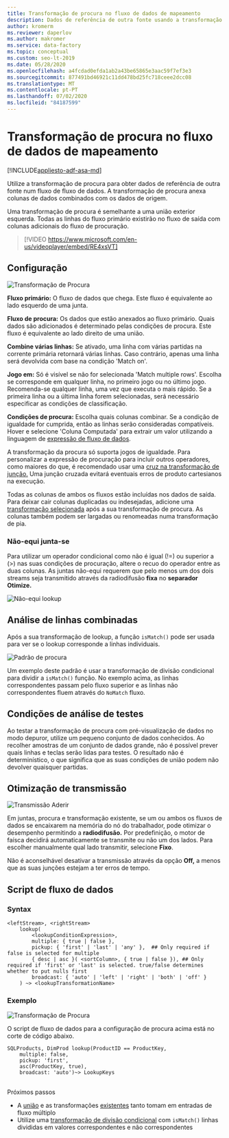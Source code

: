 ```yaml
---
title: Transformação de procura no fluxo de dados de mapeamento
description: Dados de referência de outra fonte usando a transformação de procura no fluxo de dados de mapeamento.
author: kromerm
ms.reviewer: daperlov
ms.author: makromer
ms.service: data-factory
ms.topic: conceptual
ms.custom: seo-lt-2019
ms.date: 05/28/2020
ms.openlocfilehash: a4fcdad0efda1ab2a43be65865e3aac59f7ef3e3
ms.sourcegitcommit: 877491bd46921c11dd478bd25fc718ceee2dcc08
ms.translationtype: MT
ms.contentlocale: pt-PT
ms.lasthandoff: 07/02/2020
ms.locfileid: "84187599"
---
```

# <a name="lookup-transformation-in-mapping-data-flow"></a>Transformação de procura no fluxo de dados de mapeamento

[!INCLUDE[appliesto-adf-asa-md](includes/appliesto-adf-asa-md.md)]

Utilize a transformação de procura para obter dados de referência de outra fonte num fluxo de fluxo de dados. A transformação de procura anexa colunas de dados combinados com os dados de origem.

Uma transformação de procura é semelhante a uma união exterior esquerda. Todas as linhas do fluxo primário existirão no fluxo de saída com colunas adicionais do fluxo de procuração.

> [!VIDEO https://www.microsoft.com/en-us/videoplayer/embed/RE4xsVT]

## <a name="configuration"></a>Configuração

![Transformação de Procura](media/data-flow/lookup1.png "Pesquisa")

**Fluxo primário:** O fluxo de dados que chega. Este fluxo é equivalente ao lado esquerdo de uma junta.

**Fluxo de procura:** Os dados que estão anexados ao fluxo primário. Quais dados são adicionados é determinado pelas condições de procura. Este fluxo é equivalente ao lado direito de uma união.

**Combine várias linhas:** Se ativado, uma linha com várias partidas na corrente primária retornará várias linhas. Caso contrário, apenas uma linha será devolvida com base na condição 'Match on'.

**Jogo em:** Só é visível se não for selecionada 'Match multiple rows'. Escolha se corresponde em qualquer linha, no primeiro jogo ou no último jogo. Recomenda-se qualquer linha, uma vez que executa o mais rápido. Se a primeira linha ou a última linha forem selecionadas, será necessário especificar as condições de classificação.

**Condições de procura:** Escolha quais colunas combinar. Se a condição de igualdade for cumprida, então as linhas serão consideradas compatíveis. Hover e selecione 'Coluna Computada' para extrair um valor utilizando a linguagem de [expressão de fluxo de dados](data-flow-expression-functions.md).

A transformação da procura só suporta jogos de igualdade. Para personalizar a expressão de procuração para incluir outros operadores, como maiores do que, é recomendado usar uma [cruz na transformação de junção.](data-flow-join.md#custom-cross-join) Uma junção cruzada evitará eventuais erros de produto cartesianos na execução.

Todas as colunas de ambos os fluxos estão incluídas nos dados de saída. Para deixar cair colunas duplicadas ou indesejadas, adicione uma [transformação selecionada](data-flow-select.md) após a sua transformação de procura. As colunas também podem ser largadas ou renomeadas numa transformação de pia.

### <a name="non-equi-joins"></a>Não-equi junta-se

Para utilizar um operador condicional como não é igual (!=) ou superior a (>) nas suas condições de procuração, altere o recuo do operador entre as duas colunas. As juntas não-equi requerem que pelo menos um dos dois streams seja transmitido através da radiodifusão **fixa** no **separador Otimize.**

![Não-equi lookup](media/data-flow/non-equi-lookup.png "Não-equi lookup")

## <a name="analyzing-matched-rows"></a>Análise de linhas combinadas

Após a sua transformação de lookup, a função `isMatch()` pode ser usada para ver se o lookup corresponde a linhas individuais.

![Padrão de procura](media/data-flow/lookup111.png "Padrão de procura")

Um exemplo deste padrão é usar a transformação de divisão condicional para dividir a `isMatch()` função. No exemplo acima, as linhas correspondentes passam pelo fluxo superior e as linhas não correspondentes fluem através do ```NoMatch``` fluxo.

## <a name="testing-lookup-conditions"></a>Condições de análise de testes

Ao testar a transformação de procura com pré-visualização de dados no modo depuror, utilize um pequeno conjunto de dados conhecidos. Ao recolher amostras de um conjunto de dados grande, não é possível prever quais linhas e teclas serão lidas para testes. O resultado não é determinístico, o que significa que as suas condições de união podem não devolver quaisquer partidas.

## <a name="broadcast-optimization"></a>Otimização de transmissão

![Transmissão Aderir](media/data-flow/broadcast.png "Transmissão Aderir")

Em juntas, procura e transformação existente, se um ou ambos os fluxos de dados se encaixarem na memória do nó do trabalhador, pode otimizar o desempenho permitindo a **radiodifusão.** Por predefinição, o motor de faísca decidirá automaticamente se transmite ou não um dos lados. Para escolher manualmente qual lado transmitir, selecione **Fixo**.

Não é aconselhável desativar a transmissão através da opção **Off,** a menos que as suas junções estejam a ter erros de tempo.

## <a name="data-flow-script"></a>Script de fluxo de dados

### <a name="syntax"></a>Syntax

```
<leftStream>, <rightStream>
    lookup(
        <lookupConditionExpression>,
        multiple: { true | false },
        pickup: { 'first' | 'last' | 'any' },  ## Only required if false is selected for multiple
        { desc | asc }( <sortColumn>, { true | false }), ## Only required if 'first' or 'last' is selected. true/false determines whether to put nulls first
        broadcast: { 'auto' | 'left' | 'right' | 'both' | 'off' }
    ) ~> <lookupTransformationName>
```
### <a name="example"></a>Exemplo

![Transformação de Procura](media/data-flow/lookup-dsl-example.png "Pesquisa")

O script de fluxo de dados para a configuração de procura acima está no corte de código abaixo.

```
SQLProducts, DimProd lookup(ProductID == ProductKey,
    multiple: false,
    pickup: 'first',
    asc(ProductKey, true),
    broadcast: 'auto')~> LookupKeys
```
## 
Próximos passos

* A [união](data-flow-join.md) e as transformações [existentes](data-flow-exists.md) tanto tomam em entradas de fluxo múltiplo
* Utilize uma [transformação de divisão condicional](data-flow-conditional-split.md) com ```isMatch()``` linhas divididas em valores correspondentes e não correspondentes

